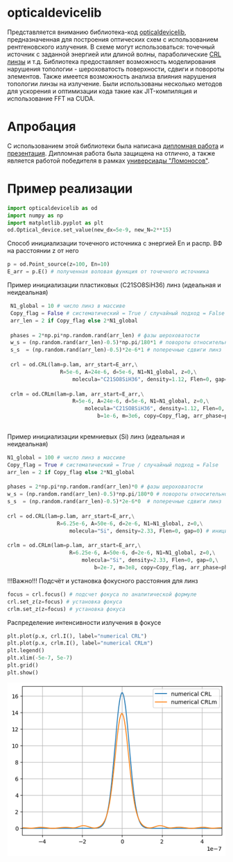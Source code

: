 # opticaldevicelib
Представляется вниманию библиотека-код [opticaldevicelib](https://github.com/mamichberdey/Optical_device/blob/main/opticaldevicelib.py), предназначенная для построения оптических схем с использованием рентгеновского излучения.
В схеме могут использоваться: точечный источник с заданной энергией или длиной волны, параболические [CRL линзы](https://ru.wikipedia.org/wiki/Составная_преломляющая_линза) и т.д.
Библиотека предоставляет возможность моделирования нарушения топологии - шероховатость поверхности, сдвиги и повороты элементов.
Также имеется возможность анализа влияния нарушения топологии линзы на излучение.
Были использованы несколько методов для ускорения и оптимизации кода такие как JIT-компиляция и использование FFT на CUDA.

# Апробация
С использованием этой библиотеки была написана [дипломная работа](https://github.com/mamichberdey/Optical_device/blob/main/diploma.pdf) и [презентация](https://github.com/mamichberdey/Optical_device/blob/main/presentation.pdf). Дипломная работа была защищена на отлично, а также является работой победителя в рамках [универсиады "Ломоносов"](https://universiade.msu.ru/file/event/7866/eid7866_attach_9166106f01680b3825bf4aa058b132a589e5d580.pdf).


# Пример реализации

``` python
import opticaldevicelib as od
import numpy as np
import matplotlib.pyplot as plt
od.Optical_device.set_value(new_dx=5e-9, new_N=2**15)
```

Способ инициализации точечного источника c энергией En и распр. ВФ на
расстоянии z от него

``` python
p = od.Point_source(z=100, En=10) 
E_arr = p.E() # полученная воловая функция от точечного источника
```

Пример инициализации пластиковых (C21SO8SiH36) линз (идеальная и
неидеальная)


``` python
 N1_global = 10 # число линз в массиве
 Copy_flag = False # систематический = True / случайный подход = False
 arr_len = 2 if Copy_flag else 2*N1_global

 phases = 2*np.pi*np.random.rand(arr_len) # фазы шероховатости
 w_s = (np.random.rand(arr_len)-0.5)*np.pi/180*1 # повороты относительно центров линз
 s_s  = (np.random.rand(arr_len)-0.5)*2e-6*1 # поперечные сдвиги линз

 crl = od.CRL(lam=p.lam, arr_start=E_arr,\
                 R=5e-6, A=24e-6, d=5e-6, N1=N1_global, z=0,\
                     molecula="C21SO8SiH36", density=1.12, Flen=0, gap=0) # инициализация линзы (идеальный профиль)

 crlm = od.CRLm(lam=p.lam, arr_start=E_arr,\
                     R=5e-6, A=24e-6, d=5e-6, N1=N1_global, z=0,\
                         molecula="C21SO8SiH36", density=1.12, Flen=0, gap=0,\
                             b=1e-6, m=3e6, copy=Copy_flag, arr_phase=phases, arr_s=s_s, arr_w=w_s) # инициализация линзы (шероховатый случайный профиль)
                                
```
Пример инициализации кремниевых (Si) линз (идеальная и неидеальная)

``` python
N1_global = 100 # число линз в массиве
Copy_flag = True # систематический = True / случайный подход = False
arr_len = 2 if Copy_flag else 2*N1_global

phases = 2*np.pi*np.random.rand(arr_len)*0 # фазы шероховатости
w_s = (np.random.rand(arr_len)-0.5)*np.pi/180*0 # повороты относительно центров линз
s_s  = (np.random.rand(arr_len)-0.5)*2e-6*0  # поперечные сдвиги линз

crl = od.CRL(lam=p.lam, arr_start=E_arr,\
                R=6.25e-6, A=50e-6, d=2e-6, N1=N1_global, z=0,\
                    molecula="Si", density=2.33, Flen=0, gap=0) # инициализация линзы (идеальный профиль)

crlm = od.CRLm(lam=p.lam, arr_start=E_arr,\
                    R=6.25e-6, A=50e-6, d=2e-6, N1=N1_global, z=0,\
                        molecula="Si", density=2.33, Flen=0, gap=0,\
                            b=2e-7, m=3e8, copy=Copy_flag, arr_phase=phases, arr_s=s_s, arr_w=w_s) # инициализация линзы (шероховатый случайный профиль)
```

!!!Важно!!! Подсчёт и установка фокусного расстояния для линз

``` python
focus = crl.focus() # подсчет фокуса по аналитической формуле
crl.set_z(z=focus) # установка фокуса
crlm.set_z(z=focus) # установка фокуса
```

Распределение интенсивности излучения в фокусе

``` python
plt.plot(p.x, crl.I(), label="numerical CRL")
plt.plot(p.x, crlm.I(), label="numerical CRLm")
plt.legend()
plt.xlim(-5e-7, 5e-7)
plt.grid()
plt.show()
```
![](vertopal_49f43c458a9e444da55782d0fb585588/99226dcfadbb3ee16ada1870408ca2179b6f38d6.png)
